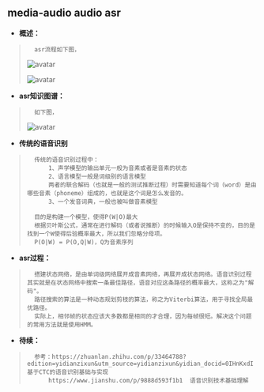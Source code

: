 ## media-audio audio asr
- **概述：**
>       asr流程如下图，
> ![avatar](https://github.com/nwaiting/wolf-ai/blob/master/wolf_others/media_pic/media_audio_ASR.png)
>
> ![avatar](https://github.com/nwaiting/wolf-ai/blob/master/wolf_others/media_pic/media_audio_asr_flow.png)
>
>

- **asr知识图谱：**
>       如下图，
>![avatar](https://github.com/nwaiting/wolf-ai/blob/master/wolf_others/media_pic/media_audio_asr_graph.png)
>
>
>

- **传统的语音识别**
>       传统的语音识别过程中：
>           1、声学模型的输出单元一般为音素或者是音素的状态
>           2、语言模型一般是词级别的语言模型
>           两者的联合解码（也就是一般的测试推断过程）时需要知道每个词（word）是由哪些音素（phoneme）组成的，也就是这个词是怎么发音的。
>           3、一个发音词典，一般也被叫做音素模型
>
>       目的是构建一个模型，使得P(W|O)最大
>       根据贝叶斯公式，通常在进行解码（或者说推断）的时候输入O是保持不变的，目的是找到一个W使得后验概率最大，所以我们忽略分母项。
>       P(O|W) = P(O,Q|W)，Q为音素序列
>

- **asr过程：**
>       搭建状态网络，是由单词级网络展开成音素网络，再展开成状态网络。语音识别过程其实就是在状态网络中搜索一条最佳路径，语音对应这条路径的概率最大，这称之为"解码"。
>       路径搜索的算法是一种动态规划剪枝的算法，称之为Viterbi算法，用于寻找全局最优路径。
>       实际上，相邻帧的状态应该大多数都是相同的才合理，因为每帧很短。解决这个问题的常用方法就是使用HMM。
>

- **待续：**
>       参考：https://zhuanlan.zhihu.com/p/33464788?edition=yidianzixun&utm_source=yidianzixun&yidian_docid=0IHnKxdI   基于CTC的语音识别基础与实现
>           https://www.jianshu.com/p/9888d593f1b1  语音识别技术基础理解
>
>
>
>
>
>
>
>
>
>
>
>
>
